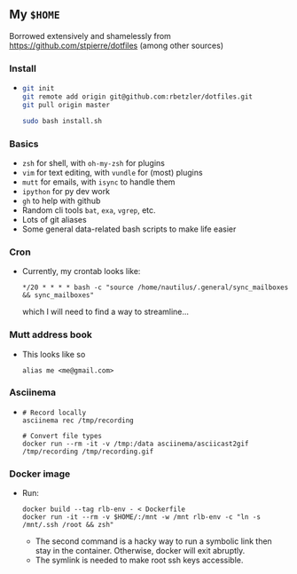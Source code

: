 ## My `$HOME`

Borrowed extensively and shamelessly from https://github.com/stpierre/dotfiles (among other sources)

### Install
* ```sh
  git init
  git remote add origin git@github.com:rbetzler/dotfiles.git
  git pull origin master

  sudo bash install.sh
  ```

### Basics
* `zsh` for shell, with `oh-my-zsh` for plugins
* `vim` for text editing, with `vundle` for (most) plugins
* `mutt` for emails, with `isync` to handle them
* `ipython` for py dev work
* `gh` to help with github
* Random cli tools `bat`, `exa`, `vgrep`, etc.
* Lots of git aliases
* Some general data-related bash scripts to make life easier

### Cron
* Currently, my crontab looks like:
  ```
  */20 * * * * bash -c "source /home/nautilus/.general/sync_mailboxes && sync_mailboxes"
  ```
  which I will need to find a way to streamline...

### Mutt address book
* This looks like so
  ```
  alias me <me@gmail.com>
  ```
### Asciinema
* ```
  # Record locally
  asciinema rec /tmp/recording

  # Convert file types
  docker run --rm -it -v /tmp:/data asciinema/asciicast2gif /tmp/recording /tmp/recording.gif
  ```
### Docker image
* Run:
  ```
  docker build --tag rlb-env - < Dockerfile
  docker run -it --rm -v $HOME/:/mnt -w /mnt rlb-env -c "ln -s /mnt/.ssh /root && zsh"
  ```
  * The second command is a hacky way to run a symbolic link then stay in the container.
    Otherwise, docker will exit abruptly.
  * The symlink is needed to make root ssh keys accessible.
